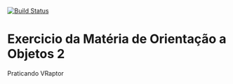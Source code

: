 [![Build Status](https://travis-ci.org/Silva01/trabalho-poo-2.svg?branch=master)](https://travis-ci.org/Silva01/trabalho-poo-2)

# Exercicio da Matéria de Orientação a Objetos 2

Praticando VRaptor
